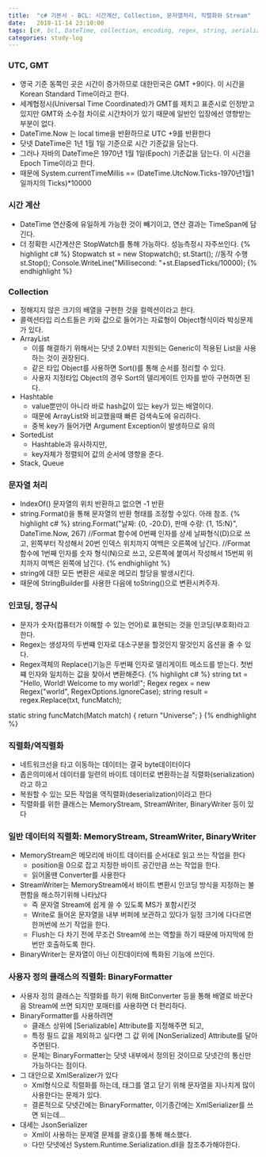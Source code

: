 ```yaml
---
title:  "c# 기본서 - BCL: 시간계산, Collection, 문자열처리, 직렬화와 Stream"
date:   2018-11-14 23:10:00
tags: [c#, bcl, DateTime, collection, encoding, regex, string, serialization, stream]
categories: study-log
---
```


### UTC, GMT
- 영국 기준 동쪽인 곳은 시간이 증가하므로 대한민국은 GMT +9이다. 이 시간을 Korean Standard Time이라고 한다.
- 세계협정시(Universal Time Coordinated)가 GMT를 제치고 표준시로 인정받고있지만 GMT와 소수점 차이로 시간차이가 있기 때문에 일반인 입장에선 영향받는 부분이 없다.
- DateTime.Now 는 local time을 반환하므로 UTC +9를 반환한다
- 닷넷 DateTime은 1년 1월 1일 기준으로 시간 기준값을 담는다.
- 그러나 자바의 DateTime은 1970년 1월 1일(Epoch) 기준값을 담는다. 이 시간을 Epoch Time이라고 한다.
- 때문에 System.currentTimeMillis == (DateTime.UtcNow.Ticks-1970년1월1일까지의 Ticks)*10000

### 시간 계산
- DateTime 연산중에 유일하게 가능한 것이 빼기이고, 연산 결과는 TimeSpan에 담긴다.
- 더 정확한 시간계산은 StopWatch를 통해 가능하다. 성능측정시 자주쓰인다.
{% highlight c# %}
Stopwatch st = new Stopwatch();
st.Start();
//동작 수행
st.Stop();
Console.WriteLine("Millisecond: "+st.ElapsedTicks/10000);
{% endhighlight %}


### Collection 
- 정해지지 않은 크기의 배열을 구현한 것을 컬렉션이라고 한다.
- 콜렉션타입 리스트들은 키와 값으로 들어가는 자료형이 Object형식이라 박싱문제가 있다.
- ArrayList
    - 이를 해결하기 위해서는 닷넷 2.0부터 지원되는 Generic이 적용된 List<T>을 사용하는 것이 권장된다.
    - 같은 타입 Object를 사용하면 Sort()를 통해 순서를 정리할 수 있다.
    - 사용자 지정타입 Object의 경우 Sort의 델리게이트 인자를 받아 구현하면 된다.
- Hashtable
    - value뿐만이 아니라 바로 hash값이 있는 key가 있는 배열이다.
    - 때문에 ArrayList와 비교했을때 빠른 검색속도에 유리하다.
    - 중복 key가 들어가면 Argument Exception이 발생하므로 유의
- SortedList
    - Hashtable과 유사하지만,
    - key자체가 정렬되어 값의 순서에 영향을 준다.
- Stack, Queue


### 문자열 처리
- IndexOf() 문자열의 위치 반환하고 없으면 -1 반환
- string.Format()을 통해 문자열의 반환 형태를 조정할 수있다. 아래 참조.
{% highlight c# %}
string.Format("날짜: {0, -20:D}, 판매 수량: {1, 15:N}", DateTime.Now, 267)
//Format 함수에 0번째 인자를 상세 날짜형식(D)으로 쓰고, 왼쪽부터 작성해서 20번 인덱스 위치까지 여백은 오른쪽에 남긴다.
//Format 함수에 1번째 인자를 숫자 형식(N)으로 쓰고, 오른쪽에 붙여서 작성해서 15번찌 위치까지 여백은 왼쪽에 남긴다.
{% endhighlight %}
- string에 대한 모든 변환은 새로운 메모리 할당을 발생시킨다. 
- 때문에 StringBuilder를 사용한 다음에 toString()으로 변환시켜주자.

### 인코딩, 정규식
- 문자가 숫자(컴퓨터가 이해할 수 있는 언어)로 표현되는 것을 인코딩(부호화)라고 한다.
- Regex는 생성자의 두번쨰 인자로 대소구분을 할것인지 말것인지 옵션을 줄 수 있다.
- Regex객체의 Replace()기능은 두번째 인자로 델리게이트 메소드를 받는다. 첫번쨰 인자와 일치하는 값을 찾아서 변환해준다.
{% highlight c# %}
string txt = "Hello, World! Welcome to my world!";
Regex regex = new Regex("world", RegexOptions.IgnoreCase);
string result = regex.Replace(txt, funcMatch);

static string funcMatch(Match match)
{ return "Universe"; }
{% endhighlight %}

### 직렬화/역직렬화
- 네트워크선을 타고 이동하는 데이터는 결국 byte데이터이다
- 좁은의미에서 데이터를 일련의 바이트 데이터로 변환하는걸 직렬화(serialization)라고 하고
- 복원할 수 있는 모든 작업을 역직렬화(deserialization)이라고 한다
- 직렬화를 위한 클래스는 MemoryStream, StreamWriter, BinaryWriter 등이 있다

### 일반 데이터의 직렬화: MemoryStream, StreamWriter, BinaryWriter
- MemoryStream은 메모리에 바이트 데이터를 순서대로 읽고 쓰는 작업을 한다
    - position을 0으로 잡고 지정한 바이트 공간만큼 쓰는 작업을 한다.
    - 읽어올땐 Converter를 사용한다
- StreamWriter는 MemoryStream에서 바이트 변환시 인코딩 방식을 지정하는 불편함을 해소하기위해 나타났다
    - 즉 문자열 Stream에 쉽게 쓸 수 있도록 MS가 포함시킨것
    - Write로 들어온 문자열을 내부 버퍼에 보관하고 있다가 일정 크기에 다다르면 한꺼번에 쓰기 작업을 한다.
    - Flush는 다 차기 전에 무조건 Stream에 쓰는 역할을 하기 때문에 마지막에 한번만 호출하도록 한다.
- BinaryWriter는 문자열이 아닌 이진데이터에 특화된 기능에 쓰인다.


### 사용자 정의 클래스의 직렬화: BinaryFormatter
- 사용자 정의 클래스는 직렬화를 하기 위해 BitConverter 등을 통해 배열로 바꾼다음 Stream에 쓰면 되지만 포매터를 사용하면 더 편리하다.
- BinaryFormatter를 사용하려면
    - 클래스 상위에 [Serializable] Attribute를 지정해주면 되고,
    - 특정 필드 값을 제외하고 싶다면 그 값 위에 [NonSerialized] Attribute를 달아주면된다.
    - 문제는 BinaryFormatter는 닷넷 내부에서 정의된 것이므로 닷넷간의 통신만 가능하다는 점이다.
- 그 대안으로 XmlSeralizer가 있다
    - Xml형식으로 직렬화를 하는데, 태그를 열고 닫기 위해 문자열을 지나치게 많이 사용한다는 문제가 있다.
    - 결론적으로 닷넷간에는 BinaryFormatter, 이기종간에는 XmlSerializer를 쓰면 되는데...
- 대세는 JsonSerializer
    - Xml이 사용하는 문제열 문제를 괄호{}를 통해 해소했다.
    - 다만 닷넷에선 System.Runtime.Serialization.dll을 참조추가해야한다. 

